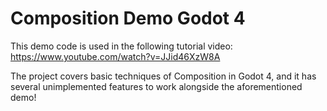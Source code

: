 # Composition Demo Godot 4
 
This demo code is used in the following tutorial video: https://www.youtube.com/watch?v=JJid46XzW8A

The project covers basic techniques of Composition in Godot 4, and it has several unimplemented features to work alongside the aforementioned demo!
